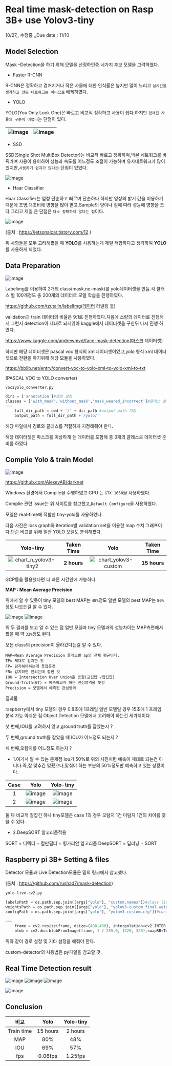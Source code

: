 # Real time mask-detection on Rasp 3B+ use Yolov3-tiny
10/27,, 수정중 ,,Due date : 11/10
## Model Selection
Mask –Detection을 하기 위해 모델을 선정하던중 네가지 후보 모델을 고려하였다.

- Faster R-CNN

 R-CNN은 정확하고 겹쳐지거나 작은 사물에 대한 인식률은 높지만 많이 느리고 `실시간을 생각하고 만든 네트워크는 아니므로` 배제하였다.
 
 - YOLO

YOLO(You Only Look One)은 빠르고 비교적 정확하고 사용이 쉽다.하지만 `겹쳐진 사물의 구분이 어렵다`는 단점이 있다.

| ![image](https://user-images.githubusercontent.com/39875941/97379913-4a7c6b00-1909-11eb-81db-2878be4f3754.png)| ![image](https://user-images.githubusercontent.com/39875941/97380452-67fe0480-190a-11eb-9e14-8e01632ee280.png)|
|-|-|

- SSD



SSD(Single Shot MultiBox Detector)는 비교적 빠르고 정확하며,백본 네트워크를 바꿔가며 사용이 용이하여 성능과 속도를 어느정도 조절이 가능하며 유사네트워크가 많이 있지만,`사용하기 쉽지가 않다`는 단점이 있었다.

![image](https://user-images.githubusercontent.com/39875941/97380911-5537ff80-190b-11eb-9d42-4dccb5853a6e.png)

- Haar Classifier

Haar Classifier는 엄청 단순하고 빠르며 단순하다 하지만 영상의 밝기 값을 이용하기 때문에 조명,대조비에 영향을 많이 받고,Sample의 양이나 질에 따라 성능에 영향을 크다 그리고 제일 큰 단점은 `다소 정확하지 않다는 점`이다.

![image](https://user-images.githubusercontent.com/39875941/97381191-e60edb00-190b-11eb-9d96-7da59feb1564.png)

(출처 : https://jetsonaicar.tistory.com/12 )

위 사항들을 모두 고려해봤을 때 **YOLO**를 사용하는게 제일 적합하다고 생각하여 **YOLO**를 사용하게 되었다.

## Data Preparation

![image](https://user-images.githubusercontent.com/39875941/97381302-2b330d00-190c-11eb-8e09-94678695f098.png)

Labelimg를 이용하여 2개의 class(mask,no-mask)를 yolo데이터셋을 만듬.각 클래스 별 100개정도 총 200개의 데이터로 모델 학습을 진행하였다.

https://github.com/tzutalin/labelImg(데이터 라벨링 툴)

validation과 train 데이터의 비율은 9:1로 진행하였다.처음에 소량의 데이터로 진행해서 그런지 detection이 제대로 되지않아 kaggle에서 데이터셋을 구한뒤 다시 진행 하였다.

https://www.kaggle.com/andrewmvd/face-mask-detection(마스크 데이터셋)

하지만 해당 데이터셋은 pascal voc 형식의 xml데이터셋이었고,yolo 형식 xml 데이터셋으로 전환을 하기위해 해당 모듈을 사용하였다.

https://bblib.net/entry/convert-voc-to-yolo-xml-to-yolo-xml-to-txt

(PASCAL VOC to YOLO converter)





```python
voc2yolo_converter.py

dirs = ['annotation']#경로 설정
classes = ['with_mask','without_mask','mask_weared_incorrect']#클래스 설정
~~~
    full_dir_path = cwd + '/' + dir_path #output path 지정
    output_path = full_dir_path +'/yolo/'
```
해당 파일에서 경로와 클래스를 적절하게 지정해줘야 한다.


해당 데이터셋은 마스크를 이상하게 쓴 데이터를 포함해 총 3개의 클래스로 데이터셋 준비를 하였다.

## Complie Yolo & train Model

![image](https://user-images.githubusercontent.com/39875941/97408437-6c90e000-193f-11eb-8986-26135692a27b.png)




https://github.com/AlexeyAB/darknet

Windows 환경에서 Compile을 수행하였고 GPU 는 `GTX 1650`을 사용하였다.

Complie 관련 issue는 위 사이트를 참고했고,`Default Configure`을 사용하였다.

모델은 real-time에 적합한 tiny-yolo를 사용하였다.

다음 사진은 loss graph와 iteration별 validation set을 이용한 map 수치 그래프이다.단순 비교를 위해 일반 YOLO 모델도 분석해봤다.

| Yolo-tiny | Taken Time | Yolo | Taken Time |
|:---:|:---:|:---:|:---:|
|![chart_n_yolov3-tiny2](https://user-images.githubusercontent.com/39875941/97408940-3011b400-1940-11eb-87a8-b340f38c0deb.png)|**2 hours**|![chart_yolov3-custom](https://user-images.githubusercontent.com/39875941/97408945-31db7780-1940-11eb-94a1-b118bbfa7389.png)|**15 hours**|


GCP등을 활용했다면 더 빠른 시간안에 가능하다.

**MAP : Mean Average Precision**

위에서 알 수 있듯이 tiny 모델의 best MAP는 `48%`정도 일반 모델의 best MAP는 `80%`정도  나오는걸 알 수 있다.


![image](https://user-images.githubusercontent.com/39875941/97413516-3a36b100-1946-11eb-83ad-75cee367c3e4.png)
![image](https://user-images.githubusercontent.com/39875941/97413760-8550c400-1946-11eb-955a-c020cb3a2f89.png)



위 두 결과를 보고 알 수 있는 점
일반 모델과 tiny 모델과의 성능차이는 MAP측면에서 봤을 때 약 `32%`정도 된다.

모든 class의 precision이 올라갔다는걸 알 수 있다.

```
MAP=Mean Average Precision 클래스별 ap의 전체 평균이다.
TP= 제대로 감지한 것
FP= 감지해야하는데 못잡은것
FN= 감지하면 안되는데 잡힌 것
IOU = Intersection Over Union을 뜻함(교집합 /합집합)
Ground-Truth(GT) = 예측하고자 하는 관심영역을 뜻함
Precision = 모델에서 예측된 관심영역
```




결과물




raspberry에서 
tiny 모델의 경우 0.8초에 1프레임 일반 모델일 경우 15초에 1 프레임 분석 가능 
아쉬운 점 
Object Detection 모델에서 고려해야 하는건 세가지이다.

첫 번째,IOU를 고려하지 않고,ground truth를 잡았는지 ?

두 번쨰,ground truth를 잡았을 때 IOU가 어느정도 되는지 ?

세 번째,오탐지를 어느정도 하는지 ? 

- 1.여기서 알 수 있는 문제점 Iou가 50%로 위의 사진처럼 예측이 제대로 되는건 아니다.즉,잘 맞추긴 맞췄으나,맞춰야 하는 부분의 50%정도만 예측하고 있는 상황이다.

| Case | Yolo | Yolo-tiny |
|:---:|:---:|:---:|
|1|![image](https://user-images.githubusercontent.com/39875941/97409490-0907b200-1941-11eb-8dc0-b3484ea1c4b4.png)|![image](https://user-images.githubusercontent.com/39875941/97409502-0e64fc80-1941-11eb-97da-34769381eac5.png)|
|2|![image](https://user-images.githubusercontent.com/39875941/97409515-145add80-1941-11eb-8eaf-44307ecfbf27.png)|![image](https://user-images.githubusercontent.com/39875941/97409508-12911a00-1941-11eb-9cf5-fbc4c391dc9f.png)|


둘 다 비교적 잘잡긴 하나 tiny모델은 case 1의 경우 오탐지 1건 미탐지 1건의 차이를 찾을 수 있다.

- 2.DeepSORT 알고리즘적용



SORT = 디텍터 + 칼만필터 + 헝가리안 알고리즘 DeepSORT = 딥러닝 + SORT

## Raspberry pi 3B+ Setting & files



Detector 모듈과 Live Detection모듈은 밑의 링크에서 참고했다.


(출처 : https://github.com/rushad7/mask-detection)

```python
yolo-live-cv2.py

labelsPath = os.path.sep.join([args["yolo"], "custom.names"])#class list file 
weightsPath = os.path.sep.join([args["yolo"], "yolov3-custom_final.weights"])#weight file
configPath = os.path.sep.join([args["yolo"], "yolov3-custom.cfg"])#config file

~~~
    frame = cv2.resize(frame, dsize=(400,400), interpolation=cv2.INTER_CUBIC)#창 사이즈 설정
    blob = cv2.dnn.blobFromImage(frame, 1 / 255.0, (320, 320),swapRB=True, crop=False)#train한 width와 height를 맞춰줘야함


```

위와 같이 경로 설정 및 기타 설정을 해줘야 한다.

custom-detector의 사용법은 py파일을 참고할 것.

## Real Time Detection result

![image](https://user-images.githubusercontent.com/39875941/97462038-aedb1100-1981-11eb-8131-b42588f40a25.png)
![image](https://user-images.githubusercontent.com/39875941/97462047-b0a4d480-1981-11eb-942a-f7b07ed1ecfb.png)
![image](https://user-images.githubusercontent.com/39875941/97462052-b26e9800-1981-11eb-96dc-6e086a7f0d5d.png)



![image](https://user-images.githubusercontent.com/39875941/97463455-1ba2db00-1983-11eb-9cc6-60d747ca5a70.png)

## Conclusion

| 비교 | Yolo | Yolo-tiny |
|:---:|:---:|:---:|
|Train time| 15 hours|2 hours|
|MAP|80%|48%|
|IOU|69%|57%|
|fps|0.06fps|1.25fps|
